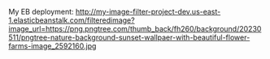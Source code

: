 My EB deployment: http://my-image-filter-project-dev.us-east-1.elasticbeanstalk.com/filteredimage?image_url=https://png.pngtree.com/thumb_back/fh260/background/20230511/pngtree-nature-background-sunset-wallpaer-with-beautiful-flower-farms-image_2592160.jpg
